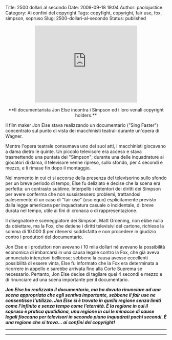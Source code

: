 Title: 2500 dollari al secondo
Date: 2009-09-18 19:04
Author: paolojustice
Category: Ai confini del copyright
Tags: copyfight, copyright, fair use, fox, simpson, sopruso
Slug: 2500-dollari-al-secondo
Status: published

<p>
<center>
<object classid="clsid:d27cdb6e-ae6d-11cf-96b8-444553540000" width="320" height="240" codebase="http://download.macromedia.com/pub/shockwave/cabs/flash/swflash.cab#version=6,0,40,0">
<param name="allowFullScreen" value="true"></param><param name="allowscriptaccess" value="always"></param><param name="src" value="http://www.youtube.com/v/2mHPgm1l714&amp;hl=it&amp;fs=1&amp;rel=0"></param><param name="allowfullscreen" value="true"></param>

<embed type="application/x-shockwave-flash" width="320" height="240" src="http://www.youtube.com/v/2mHPgm1l714&amp;hl=it&amp;fs=1&amp;rel=0" allowscriptaccess="always" allowfullscreen="true">
</embed>
</object>
</p>
**Il documentarista Jon Else incontra i Simpson ed i loro venali copyright holders.**

**<!--more-->**

<p>
</center>
</p>
Il film maker Jon Else stava realizzando un documentario ("Sing Faster") concentrato sul punto di vista dei macchinisti teatrali durante un'opera di Wagner.

Mentre l'opera teatrale consumava uno dei suoi atti, i macchinisti giocavano a dama dietro le quinte. Un piccolo televisore era acceso e stava trasmettendo una puntata dei "Simpson"; durante una delle inquadrature ai giocatori di dama, il televisore venne ripreso, sullo sfondo, per 4 secondi e mezzo, e lì rimase fin dopo il montaggio.

Nel momento in cui ci si accorse della presenza del televisorino sullo sfondo per un breve periodo di tempo, Else fu deliziato e decise che la scena era perfetta: un contrasto sublime. Interpellò i detentori dei diritti dei Simpson per avere conferma che non sussistessero problemi, trattandosi palesemente di un caso di "fair use" (uso equo) esplicitamente previsto dalla legge americana per inquadratura casuale o incidentale, di breve durata nel tempo, utile ai fini di cronaca o di rappresentazione.

Il disegnatore e sceneggiatore dei Simpson, Matt Groening, non ebbe nulla da obiettare, ma la Fox, che detiene i diritti televisivi del cartone, richiese la somma di 10.000 \$ per ritenersi soddisfatta e non procedere in giudizio contro i produttori del documentario.

Jon Else e i produttori non avevano i 10 mila dollari né avevano la possibilità economica di imbarcarsi in una causa legale contro la Fox, che già aveva annunciato intenzioni bellicose; sebbene la causa avesse eccellenti possibilità di essere vinta, Else fu informato che la Fox era determinata a ricorrere in appello e sarebbe arrivata fino alla Corte Suprema se necessario. Pertanto, Jon Else decise di tagliare quei 4 secondi e mezzo e di rinunciare ad una scena importante per il documentario.

***Jon Else ha realizzato il documentario, ma ha dovuto rinunciare ad una scena appropriata che egli sentiva importante, sebbene il fair use ne consentisse l'utilizzo. Jon Else si è trovato in quella regione senza limiti come l’infinito e senza tempo come l’eternità. È la regione in cui il sopruso è pratica quotidiana, una regione in cui le minacce di cause legali fioccano per televisori in secondo piano inquadrati pochi secondi. È una regione che si trova… ai confini del copyright!***

***  
***
